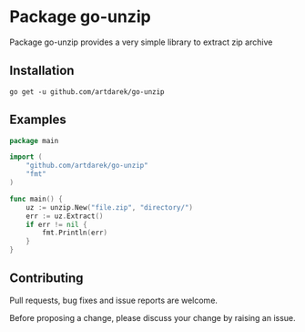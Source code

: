 Package go-unzip
===================

Package go-unzip provides a very simple library to extract zip archive

## Installation
```shell
go get -u github.com/artdarek/go-unzip
```

## Examples

```go
package main

import (
	"github.com/artdarek/go-unzip"
	"fmt"
)

func main() {
	uz := unzip.New("file.zip", "directory/")
	err := uz.Extract()
	if err != nil {
		fmt.Println(err)
	}
}
```

## Contributing

Pull requests, bug fixes and issue reports are welcome.

Before proposing a change, please discuss your change by raising an issue.
